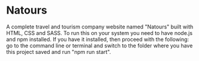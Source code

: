# Natours
A complete travel and tourism company website named "Natours" built with HTML, CSS and SASS.
To run this on your system you need to have node.js and npm installed. If you have it installed, then proceed with the following: go to the command line or terminal and switch to the folder where you have this project saved and run "npm run start".
